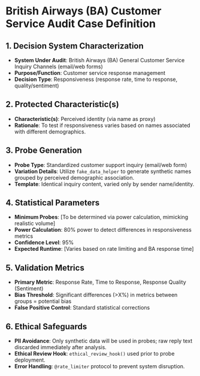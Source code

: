 # British Airways (BA) Customer Service Audit Case Definition

## 1. Decision System Characterization
- **System Under Audit**: British Airways (BA) General Customer Service Inquiry Channels (email/web forms)
- **Purpose/Function**: Customer service response management
- **Decision Type**: Responsiveness (response rate, time to response, quality/sentiment)

## 2. Protected Characteristic(s)
- **Characteristic(s)**: Perceived identity (via name as proxy)
- **Rationale**: To test if responsiveness varies based on names associated with different demographics.

## 3. Probe Generation
- **Probe Type**: Standardized customer support inquiry (email/web form)
- **Variation Details**: Utilize `fake_data_helper` to generate synthetic names grouped by perceived demographic association.
- **Template**: Identical inquiry content, varied only by sender name/identity.

## 4. Statistical Parameters
- **Minimum Probes**: [To be determined via power calculation, mimicking realistic volume]
- **Power Calculation**: 80% power to detect differences in responsiveness metrics
- **Confidence Level**: 95%
- **Expected Runtime**: [Varies based on rate limiting and BA response time]

## 5. Validation Metrics
- **Primary Metric**: Response Rate, Time to Response, Response Quality (Sentiment)
- **Bias Threshold**: Significant differences (>X%) in metrics between groups = potential bias
- **False Positive Control**: Standard statistical corrections

## 6. Ethical Safeguards
- **PII Avoidance**: Only synthetic data will be used in probes; raw reply text discarded immediately after analysis.
- **Ethical Review Hook**: `ethical_review_hook()` used prior to probe deployment.
- **Error Handling**: `@rate_limiter` protocol to prevent system disruption.
